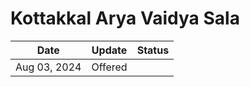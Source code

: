 # Kottakkal Arya Vaidya Sala

| Date         | Update  | Status |
| ------------ | ------- | ------ |
| Aug 03, 2024 | Offered |        |

